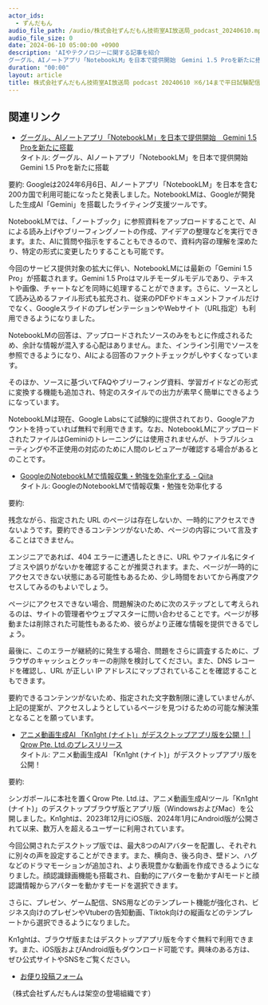 ```yaml
---
actor_ids:
  - ずんだもん
audio_file_path: /audio/株式会社ずんだもん技術室AI放送局_podcast_20240610.mp3
audio_file_size: 0
date: 2024-06-10 05:00:00 +0900
description: 'AIやテクノロジーに関する記事を紹介  
グーグル、AIノートアプリ「NotebookLM」を日本で提供開始　Gemini 1.5 Proを新たに搭載、GoogleのNotebookLMで情報収集・勉強を効率化する - Qiita、アニメ動画生成AI 「Kn1ght (ナイト)」がデスクトップアプリ版を公開！ | Qrow Pte. Ltd.のプレスリリース、'
duration: "00:00"
layout: article
title: 株式会社ずんだもん技術室AI放送局 podcast 20240610 ※6/14まで平日試験配信中
---
```


## 関連リンク


- [グーグル、AIノートアプリ「NotebookLM」を日本で提供開始　Gemini 1.5 Proを新たに搭載](https://appllio.com/news/2024-06-08-51471-google-notebooklm)  
タイトル: グーグル、AIノートアプリ「NotebookLM」を日本で提供開始　Gemini 1.5 Proを新たに搭載

要約:
Googleは2024年6月6日、AIノートアプリ「NotebookLM」を日本を含む200カ国で利用可能になったと発表しました。NotebookLMは、Googleが開発した生成AI「Gemini」を搭載したライティング支援ツールです。

NotebookLMでは、「ノートブック」に参照資料をアップロードすることで、AIによる読み上げやブリーフィングノートの作成、アイデアの整理などを実行できます。また、AIに質問や指示をすることもできるので、資料内容の理解を深めたり、特定の形式に変更したりすることも可能です。

今回のサービス提供対象の拡大に伴い、NotebookLMには最新の「Gemini 1.5 Pro」が搭載されます。Gemini 1.5 Proはマルチモーダルモデルであり、テキストや画像、チャートなどを同時に処理することができます。さらに、ソースとして読み込めるファイル形式も拡充され、従来のPDFやドキュメントファイルだけでなく、GoogleスライドのプレゼンテーションやWebサイト（URL指定）も利用できるようになりました。

NotebookLMの回答は、アップロードされたソースのみをもとに作成されるため、余計な情報が混入する心配はありません。また、インライン引用でソースを参照できるようになり、AIによる回答のファクトチェックがしやすくなっています。

そのほか、ソースに基づいてFAQやブリーフィング資料、学習ガイドなどの形式に変換する機能も追加され、特定のスタイルでの出力が素早く簡単にできるようになっています。

NotebookLMは現在、Google Labsにて試験的に提供されており、Googleアカウントを持っていれば無料で利用できます。なお、NotebookLMにアップロードされたファイルはGeminiのトレーニングには使用されませんが、トラブルシューティングや不正使用の対応のために人間のレビュアーが確認する場合があるとのことです。


- [GoogleのNotebookLMで情報収集・勉強を効率化する - Qiita](https://qiita.com/mkt_hanada/items/7e582f13ce6279147c4a)  
タイトル: GoogleのNotebookLMで情報収集・勉強を効率化する

要約:

残念ながら、指定された URL のページは存在しないか、一時的にアクセスできないようです。要約できるコンテンツがないため、ページの内容について言及することはできません。

エンジニアであれば、404 エラーに遭遇したときに、URL やファイル名にタイプミスや誤りがないかを確認することが推奨されます。また、ページが一時的にアクセスできない状態にある可能性もあるため、少し時間をおいてから再度アクセスしてみるのもよいでしょう。

ページにアクセスできない場合、問題解決のために次のステップとして考えられるのは、サイトの管理者やウェブマスターに問い合わせることです。ページが移動または削除された可能性もあるため、彼らがより正確な情報を提供できるでしょう。

最後に、このエラーが継続的に発生する場合、問題をさらに調査するために、ブラウザのキャッシュとクッキーの削除を検討してください。また、DNS レコードを確認し、URL が正しい IP アドレスにマップされていることを確認することもできます。

要約できるコンテンツがないため、指定された文字数制限に達していませんが、上記の提案が、アクセスしようとしているページを見つけるための可能な解決策となることを願っています。


- [アニメ動画生成AI 「Kn1ght (ナイト)」がデスクトップアプリ版を公開！ | Qrow Pte. Ltd.のプレスリリース](https://prtimes.jp/main/html/rd/p/000000002.000134479.html)  
タイトル: アニメ動画生成AI 「Kn1ght (ナイト)」がデスクトップアプリ版を公開！ 

要約: 

シンガポールに本社を置くQrow Pte. Ltd.は、アニメ動画生成AIツール「Kn1ght (ナイト)」のデスクトップブラウザ版とアプリ版（WindowsおよびMac）を公開しました。Kn1ghtは、2023年12月にiOS版、2024年1月にAndroid版が公開されて以来、数万人を超えるユーザーに利用されています。 

今回公開されたデスクトップ版では、最大8つのAIアバターを配置し、それぞれに別々の声を設定することができます。また、横向き、後ろ向き、壁ドン、ハグなどのドラマモーションが追加され、より表現豊かな動画を作成できるようになりました。顔認識録画機能も搭載され、自動的にアバターを動かすAIモードと顔認識情報からアバターを動かすモードを選択できます。 

さらに、プレゼン、ゲーム配信、SNS用などのテンプレート機能が強化され、ビジネス向けのプレゼンやVtuberの告知動画、Tiktok向けの縦画などのテンプレートから選択できるようになりました。 

Kn1ghtは、ブラウザ版またはデスクトップアプリ版を今すぐ無料で利用できます。また、iOS版およびAndroid版もダウンロード可能です。興味のある方は、ぜひ公式サイトやSNSをご覧ください。



- [お便り投稿フォーム](https://forms.gle/ffg4JTfqdiqK62qf9)

（株式会社ずんだもんは架空の登場組織です）
